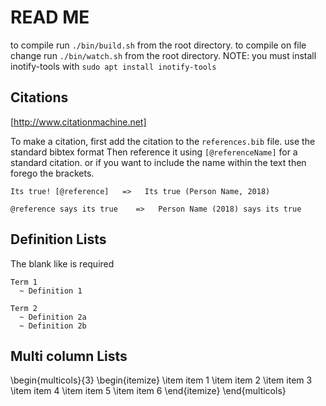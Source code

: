 # READ ME

to compile run `./bin/build.sh` from the root directory.
to compile on file change run `./bin/watch.sh` from the root directory. NOTE: you must install inotify-tools with `sudo apt install inotify-tools`

## Citations

[http://www.citationmachine.net]

To make a citation, first add the citation to the `references.bib` file. use the standard bibtex format
Then reference it using `[@referenceName]` for a standard citation. or if you want to include the name within the text then forego the brackets.

```
Its true! [@reference]   =>   Its true (Person Name, 2018)

@reference says its true    =>   Person Name (2018) says its true
```

## Definition Lists

The blank like is required

```
Term 1
  ~ Definition 1

Term 2
  ~ Definition 2a
  ~ Definition 2b
```

## Multi column Lists

\begin{multicols}{3}
\begin{itemize}
\item item 1
\item item 2
\item item 3
\item item 4
\item item 5
\item item 6
\end{itemize}
\end{multicols}
